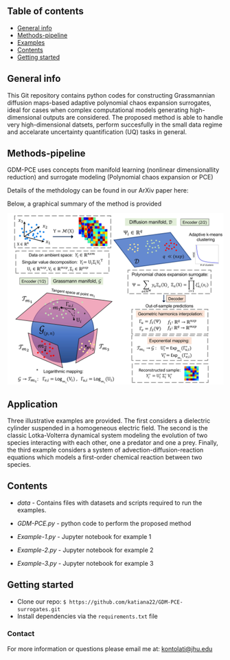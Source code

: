 ## Table of contents
* [General info](#general-info)
* [Methods-pipeline](#methods-pipeline)
* [Examples](#examples)
* [Contents](#contents)
* [Getting started](#getting-started)

## General info

This Git repository contains python codes for constructing Grassmannian diffusion maps-based adaptive polynomial chaos expansion surrogates, ideal for cases when complex computational models generating high-dimensional outputs are considered. The proposed method is able to handle very high-dimensional datsets, perform succesfully in the small data regime and accelarate uncertainty quantification (UQ) tasks in general.

## Methods-pipeline
GDM-PCE uses concepts from manifold learning 
(nonlinear dimensionallity reduction) and surrogate modeling (Polynomial chaos expansion or PCE) 

Details of the methdology can be found in our ArXiv paper here: 

Below, a graphical summary of the method is provided

<img src="pipeline.png" width="750">

## Application

Three illustrative examples are provided. The first considers a dielectric cylinder suspended in a homogeneous electric field. The second is the classic Lotka-Volterra dynamical system modeling the evolution of two species interacting with each other, one a predator and one a prey. Finally, the third example considers a system of advection-diffusion-reaction equations which models a first-order chemical reaction between two species. 
 
## Contents

* _data_ - Contains files with datasets and scripts required to run the examples.

* _GDM-PCE.py_ - python code to perform the proposed method

* _Example-1.py_ - Jupyter notebook for example 1

* _Example-2.py_ - Jupyter notebook for example 2
 
* _Example-3.py_ - Jupyter notebook for example 3

## Getting started
- Clone our repo: ```$ https://github.com/katiana22/GDM-PCE-surrogates.git```
- Install dependencies via the ```requirements.txt``` file

### Contact
For more information or questions please email me at: kontolati@jhu.edu



